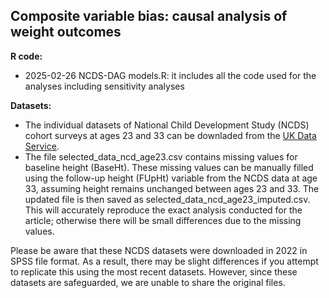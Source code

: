 ## Composite variable bias: causal analysis of weight outcomes

  **R code:**
  - 2025-02-26 NCDS-DAG models.R: it includes all the code used for the analyses including sensitivity analyses 

  **Datasets:**
  - The individual datasets of National Child Development Study (NCDS) cohort surveys at ages 23 and 33 can be downladed from the [UK Data Service](https://ukdataservice.ac.uk/).
  - The file selected_data_ncd_age23.csv contains missing values for baseline height (BaseHt). These missing values can be manually filled using the follow-up height (FUpHt) variable from the NCDS data at age 33, assuming height remains unchanged between ages 23 and 33. The updated file is then saved as selected_data_ncd_age23_imputed.csv. This will accurately reproduce the exact analysis conducted for the article; otherwise there  will be small differences due to the missing values.

Please be aware that these NCDS datasets were downloaded in 2022 in SPSS file format. As a result, there may be slight differences if you attempt to replicate this using the most recent datasets. However, since these datasets are safeguarded, we are unable to share the original files.
